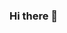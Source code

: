 ### Hi there 👋

<!--
**Carlos-Sek/Carlos-Sek** is a ✨ _special_ ✨ repository because its `README.md` (this file) appears on your GitHub profile.

Here are some ideas to get you started:

- 🔭 I’m currently working on Machine Learninf Certificate @ Coursera & Tableau Training: Master Tableau For Data Science @ Udemy
- 🌱 I’m currently learning ...
- 💬 Ask me about ...
- 📫 How to reach me: sekc1@mcmaster.ca
- 😄 Pronouns: ...
- ⚡ Fun fact: ...
-->
